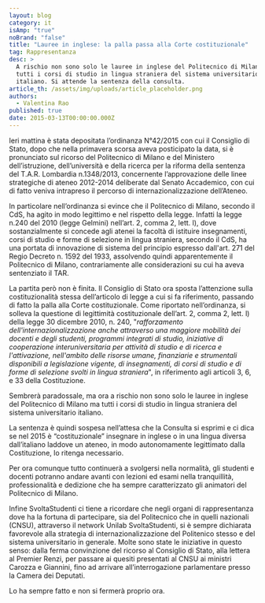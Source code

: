 ```yaml
---
layout: blog
category: it
isAmp: "true"
noBrand: "false"
title: "Lauree in inglese: la palla passa alla Corte costituzionale"
tag: Rappresentanza
desc: >
  A rischio non sono solo le lauree in inglese del Politecnico di Milano ma
  tutti i corsi di studio in lingua straniera del sistema universitario
  italiano. Si attende la sentenza della consulta. 
article_th: /assets/img/uploads/article_placeholder.png
authors:
  - Valentina Rao
published: true
date: 2015-03-13T00:00:00.000Z
---
```


Ieri mattina è stata depositata l’ordinanza N°42/2015 con cui il Consiglio di Stato, dopo che nella primavera scorsa aveva posticipato la data, si è pronunciato sul ricorso del Politecnico di Milano e del Ministero dell’istruzione, dell’università e della ricerca per la riforma della sentenza del T.A.R. Lombardia n.1348/2013, concernente l’approvazione delle linee strategiche di ateneo 2012-2014 deliberate dal Senato Accademico, con cui di fatto veniva intrapreso il percorso di internazionalizzazione dell’Ateneo.

In particolare nell’ordinanza si evince che il Politecnico di Milano, secondo il CdS, ha agito in modo legittimo e nel rispetto della legge. Infatti la legge n.240 del 2010 (legge Gelmini) nell’art. 2, comma 2, lett. l), dove sostanzialmente si concede agli atenei la facoltà di istituire insegnamenti, corsi di studio e forme di selezione in lingua straniera, secondo il CdS, ha una portata di innovazione di sistema del principio espresso dall'art. 271 del Regio Decreto n. 1592 del 1933, assolvendo quindi apparentemente il Politecnico di Milano, contrariamente alle considerazioni su cui ha aveva sentenziato il TAR.

La partita però non è finita. Il Consiglio di Stato ora sposta l’attenzione sulla costituzionalità stessa dell’articolo di legge a cui si fa riferimento, passando di fatto la palla alla Corte costituzionale. Come riportato nell’ordinanza, si solleva la questione di legittimità costituzionale dell’art. 2, comma 2, lett. l) della legge 30 dicembre 2010, n. 240, "_rafforzamento dell'internazionalizzazione anche attraverso una maggiore mobilità dei docenti e degli studenti, programmi integrati di studio, iniziative di cooperazione interuniversitaria per attività di studio e di ricerca e l'attivazione, nell'ambito delle risorse umane, finanziarie e strumentali disponibili a legislazione vigente, di insegnamenti, di corsi di studio e di forme di selezione svolti in lingua straniera_", in riferimento agli articoli 3, 6, e 33 della Costituzione.

Sembrerà paradossale, ma ora a rischio non sono solo le lauree in inglese del Politecnico di Milano ma tutti i corsi di studio in lingua straniera del sistema universitario italiano.

La sentenza è quindi sospesa nell’attesa che la Consulta si esprimi e ci dica se nel 2015 è “costituzionale” insegnare in inglese o in una lingua diversa dall’italiano laddove un ateneo, in modo autonomamente legittimato dalla Costituzione, lo ritenga necessario.

Per ora comunque tutto continuerà a svolgersi nella normalità, gli studenti e docenti potranno andare avanti con lezioni ed esami nella tranquillità, professionalità e dedizione che ha sempre caratterizzato gli animatori del Politecnico di Milano.

Infine SvoltaStudenti ci tiene a ricordare che negli organi di rappresentanza dove ha la fortuna di partecipare, sia del Politecnico che in quelli nazionali (CNSU), attraverso il network Unilab SvoltaStudenti, si è sempre dichiarata favorevole alla strategia di internazionalizzazione del Politenico stesso e del sistema universitario in generale. Molte sono state le iniziative in questo senso: dalla ferma convinzione del ricorso al Consiglio di Stato, alla lettera al Premier Renzi, per passare ai quesiti presentati al CNSU ai ministri Carozza e Giannini, fino ad arrivare all’interrogazione parlamentare presso la Camera dei Deputati.

Lo ha sempre fatto e non si fermerà proprio ora.
